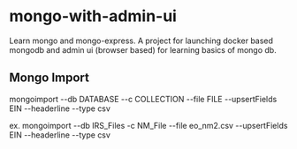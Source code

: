 # mongo-with-admin-ui
Learn mongo and mongo-express. A project for launching docker based mongodb and admin ui (browser based) for learning basics of mongo db.


## Mongo Import
  
  mongoimport --db DATABASE --c COLLECTION --file FILE --upsertFields EIN --headerline --type csv
  
  ex.  mongoimport --db IRS_Files -c NM_File --file eo_nm2.csv --upsertFields EIN --headerline --type csv


  ```
